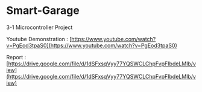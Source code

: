 # Smart-Garage
3-1 Microcontroller Project

Youtube Demonstration : [https://www.youtube.com/watch?v=PgEod3tpaS0](https://www.youtube.com/watch?v=PgEod3tpaS0)

Report : [https://drive.google.com/file/d/1dSFxsqVyy77YQSWCLChpFvpFIbdeLMlb/view](https://drive.google.com/file/d/1dSFxsqVyy77YQSWCLChpFvpFIbdeLMlb/view)
